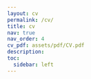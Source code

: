 ```yaml
---
layout: cv
permalink: /cv/
title: cv
nav: true
nav_order: 4
cv_pdf: assets/pdf/CV.pdf
description: 
toc:
  sidebar: left
---
```

